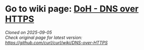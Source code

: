 # Go to wiki page: [DoH - DNS over HTTPS](https://github.com/ncagle/DNS-over-HTTPS/wiki/DoH-‐-DNS-over-HTTPS)

_Cloned on 2025-09-05_<br>
_Check original page for latest version: https://github.com/curl/curl/wiki/DNS-over-HTTPS_
